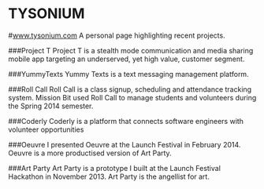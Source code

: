 TYSONIUM
========
#www.tysonium.com
A personal page highlighting recent projects.

###Project T
Project T is a stealth mode communication and media sharing mobile app targeting an underserved, yet high value, customer segment.

###YummyTexts
Yummy Texts is a text messaging management platform.

###Roll Call
Roll Call is a class signup, scheduling and attendance tracking system. Mission Bit used Roll Call to manage students and volunteers during the Spring 2014 semester.

###Coderly
Coderly is a platform that connects software engineers with volunteer opportunities

###Oeuvre
I presented Oeuvre at the Launch Festival in February 2014. Oeuvre is a more productised version of Art Party.

###Art Party
Art Party is a prototype I built at the Launch Festival Hackathon in November 2013. Art Party is the angellist for art.
